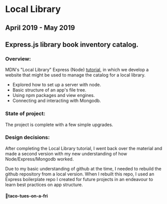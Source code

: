Local Library
========
April 2019 - May 2019
------------------

## Express.js library book inventory catalog.

### Overview:
MDN's "Local Library" Express (Node) [tutorial](https://developer.mozilla.org/en-US/docs/Learn/Server-side/Express_Nodejs/Tutorial_local_library_website), in which we develop a website that might be used to manage the catalog for a local library.

- Explored how to set up a server with node.
- Basic structure of an app's file tree.
- Using npm packages and view engines.
- Connecting and interacting with Mongodb.

### State of project:
The project is complete with a few simple upgrades.

### Design decisions:
After completing the Local Library tutorial, I went back over the material and made a second version with my new understanding of how Node/Express/Mongodb worked.

Due to my basic understanding of github at the time, I needed to rebuild the github repository from a local version.  When I rebuilt this repo, I used an Express boilerplate repo I created for future projects in an endeavour to learn best practices on app structure.

#### 🌮taco-tues-on-a-fri 
